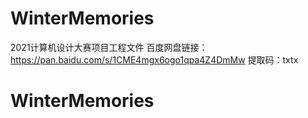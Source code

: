 # WinterMemories
2021计算机设计大赛项目工程文件 百度网盘链接：https://pan.baidu.com/s/1CME4mgx6ogo1qpa4Z4DmMw 提取码：txtx
# WinterMemories
